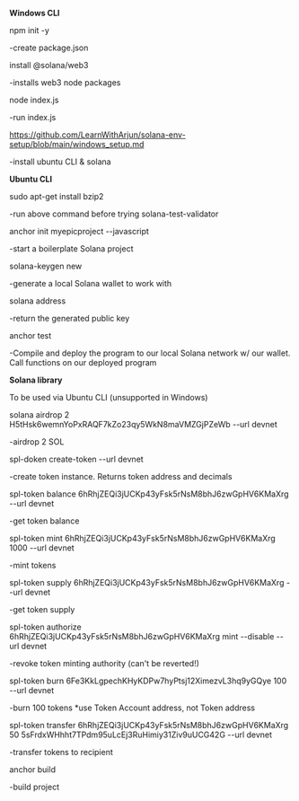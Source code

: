 **Windows CLI**

npm init -y

-create package.json

install @solana/web3

-installs web3 node packages

node index.js

-run index.js

https://github.com/LearnWithArjun/solana-env-setup/blob/main/windows_setup.md

-install ubuntu CLI & solana


**Ubuntu CLI**

sudo apt-get install bzip2

-run above command before trying solana-test-validator

anchor init myepicproject --javascript

-start a boilerplate Solana project

solana-keygen new

-generate a local Solana wallet to work with

solana address

-return the generated public key

anchor test

-Compile and deploy the program to our local Solana network w/ our wallet. Call functions on our deployed program


**Solana library**

To be used via Ubuntu CLI (unsupported in Windows)

solana airdrop 2 H5tHsk6wemnYoPxRAQF7kZo23qy5WkN8maVMZGjPZeWb --url devnet

-airdrop 2 SOL

spl-doken create-token --url devnet

-create token instance. Returns token address and decimals

spl-token balance 6hRhjZEQi3jUCKp43yFsk5rNsM8bhJ6zwGpHV6KMaXrg --url devnet

-get token balance

spl-token mint 6hRhjZEQi3jUCKp43yFsk5rNsM8bhJ6zwGpHV6KMaXrg 1000 --url devnet

-mint tokens

spl-token supply 6hRhjZEQi3jUCKp43yFsk5rNsM8bhJ6zwGpHV6KMaXrg --url devnet

-get token supply

spl-token authorize 6hRhjZEQi3jUCKp43yFsk5rNsM8bhJ6zwGpHV6KMaXrg mint --disable --url devnet

-revoke token minting authority (can't be reverted!)

spl-token burn 6Fe3KkLgpechKHyKDPw7hyPtsj12XimezvL3hq9yGQye 100 --url devnet

-burn 100 tokens *use Token Account address, not Token address

spl-token transfer 6hRhjZEQi3jUCKp43yFsk5rNsM8bhJ6zwGpHV6KMaXrg 50 5sFrdxWHhht7TPdm95uLcEj3RuHimiy31Ziv9uUCG42G --url devnet

-transfer tokens to recipient

anchor build

-build project
